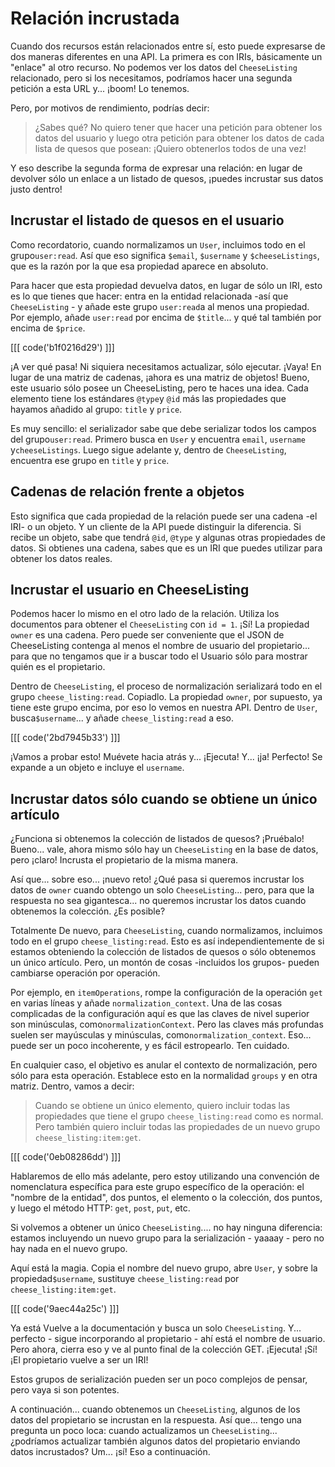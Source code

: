 # Relación incrustada

Cuando dos recursos están relacionados entre sí, esto puede expresarse de dos maneras diferentes en una API. La primera es con IRIs, básicamente un "enlace" al otro recurso. No podemos ver los datos del `CheeseListing` relacionado, pero si los necesitamos, podríamos hacer una segunda petición a esta URL y... ¡boom! Lo tenemos.

Pero, por motivos de rendimiento, podrías decir:

> ¿Sabes qué? No quiero tener que hacer una petición para obtener los datos del usuario
> y luego otra petición para obtener los datos de cada lista de quesos que posean:
> ¡Quiero obtenerlos todos de una vez!

Y eso describe la segunda forma de expresar una relación: en lugar de devolver sólo un enlace a un listado de quesos, ¡puedes incrustar sus datos justo dentro!

## Incrustar el listado de quesos en el usuario

Como recordatorio, cuando normalizamos un `User`, incluimos todo en el grupo`user:read`. Así que eso significa `$email`, `$username` y `$cheeseListings`, que es la razón por la que esa propiedad aparece en absoluto.

Para hacer que esta propiedad devuelva datos, en lugar de sólo un IRI, esto es lo que tienes que hacer: entra en la entidad relacionada -así que `CheeseListing` - y añade este grupo `user:read`a al menos una propiedad. Por ejemplo, añade `user:read` por encima de `$title`... y qué tal también por encima de `$price`.

[[[ code('b1f0216d29') ]]]

¡A ver qué pasa! Ni siquiera necesitamos actualizar, sólo ejecutar. ¡Vaya! En lugar de una matriz de cadenas, ¡ahora es una matriz de objetos! Bueno, este usuario sólo posee un CheeseListing, pero te haces una idea. Cada elemento tiene los estándares `@type`y `@id` más las propiedades que hayamos añadido al grupo: `title` y `price`.

Es muy sencillo: el serializador sabe que debe serializar todos los campos del grupo`user:read`. Primero busca en `User` y encuentra `email`, `username` y`cheeseListings`. Luego sigue adelante y, dentro de `CheeseListing`, encuentra ese grupo en `title` y `price`.

## Cadenas de relación frente a objetos

Esto significa que cada propiedad de la relación puede ser una cadena -el IRI- o un objeto. Y un cliente de la API puede distinguir la diferencia. Si recibe un objeto, sabe que tendrá `@id`, `@type` y algunas otras propiedades de datos. Si obtienes una cadena, sabes que es un IRI que puedes utilizar para obtener los datos reales.

## Incrustar el usuario en CheeseListing

Podemos hacer lo mismo en el otro lado de la relación. Utiliza los documentos para obtener el `CheeseListing` con `id = 1`. ¡Sí! La propiedad `owner` es una cadena. Pero puede ser conveniente que el JSON de CheeseListing contenga al menos el nombre de usuario del propietario... para que no tengamos que ir a buscar todo el Usuario sólo para mostrar quién es el propietario.

Dentro de `CheeseListing`, el proceso de normalización serializará todo en el grupo `cheese_listing:read`. Copiadlo. La propiedad `owner`, por supuesto, ya tiene este grupo encima, por eso lo vemos en nuestra API. Dentro de `User`, busca`$username`... y añade `cheese_listing:read` a eso.

[[[ code('2bd7945b33') ]]]

¡Vamos a probar esto! Muévete hacia atrás y... ¡Ejecuta! Y... ¡ja! Perfecto! Se expande a un objeto e incluye el `username`.

## Incrustar datos sólo cuando se obtiene un único artículo

¿Funciona si obtenemos la colección de listados de quesos? ¡Pruébalo! Bueno... vale, ahora mismo sólo hay un `CheeseListing` en la base de datos, pero ¡claro! Incrusta el propietario de la misma manera.

Así que... sobre eso... ¡nuevo reto! ¿Qué pasa si queremos incrustar los datos de `owner` cuando obtengo un solo `CheeseListing`... pero, para que la respuesta no sea gigantesca... no queremos incrustar los datos cuando obtenemos la colección. ¿Es posible?

Totalmente De nuevo, para `CheeseListing`, cuando normalizamos, incluimos todo en el grupo `cheese_listing:read`. Esto es así independientemente de si estamos obteniendo la colección de listados de quesos o sólo obtenemos un único artículo. Pero, un montón de cosas -incluidos los grupos- pueden cambiarse operación por operación.

Por ejemplo, en `itemOperations`, rompe la configuración de la operación `get` en varias líneas y añade `normalization_context`. Una de las cosas complicadas de la configuración aquí es que las claves de nivel superior son minúsculas, como`normalizationContext`. Pero las claves más profundas suelen ser mayúsculas y minúsculas, como`normalization_context`. Eso... puede ser un poco incoherente, y es fácil estropearlo. Ten cuidado.

En cualquier caso, el objetivo es anular el contexto de normalización, pero sólo para esta operación. Establece esto en la normalidad `groups` y en otra matriz. Dentro, vamos a decir:

> Cuando se obtiene un único elemento, quiero incluir todas las
> propiedades que tiene el grupo `cheese_listing:read` como es normal. Pero también
> quiero incluir todas las propiedades de un nuevo grupo `cheese_listing:item:get`.

[[[ code('0eb08286dd') ]]]

Hablaremos de ello más adelante, pero estoy utilizando una convención de nomenclatura específica para este grupo específico de la operación: el "nombre de la entidad", dos puntos, el elemento o la colección, dos puntos, y luego el método HTTP: `get`, `post`, `put`, etc.

Si volvemos a obtener un único `CheeseListing`.... no hay ninguna diferencia: estamos incluyendo un nuevo grupo para la serialización - yaaaay - pero no hay nada en el nuevo grupo.

Aquí está la magia. Copia el nombre del nuevo grupo, abre `User`, y sobre la propiedad`$username`, sustituye `cheese_listing:read` por `cheese_listing:item:get`.

[[[ code('9aec44a25c') ]]]

Ya está Vuelve a la documentación y busca un solo `CheeseListing`. Y... perfecto - sigue incorporando al propietario - ahí está el nombre de usuario. Pero ahora, cierra eso y ve al punto final de la colección GET. ¡Ejecuta! ¡Sí! ¡El propietario vuelve a ser un IRI!

Estos grupos de serialización pueden ser un poco complejos de pensar, pero vaya si son potentes.

A continuación... cuando obtenemos un `CheeseListing`, algunos de los datos del propietario se incrustan en la respuesta. Así que... tengo una pregunta un poco loca: cuando actualizamos un `CheeseListing`... ¿podríamos actualizar también algunos datos del propietario enviando datos incrustados? Um... ¡sí! Eso a continuación.
